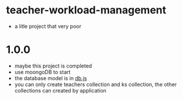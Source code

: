 # teacher-workload-management
- a litle project that very poor

# 1.0.0
- maybe this project is completed
- use moongoDB to start
- the database model is in [db.js](./lib/db.js)
- you can only create teachers collection and ks collection, the other collections can created by application